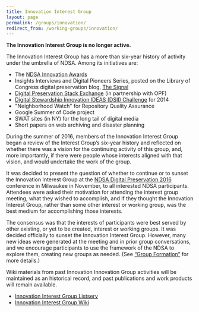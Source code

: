 ```yaml
---
title: Innovation Interest Group
layout: page
permalink: /groups/innovation/
redirect_from: /working-groups/innovation/
---
```

**The Innovation Interest Group is no longer active.**

The Innovation Interest Group has a more than six-year history of activity under the umbrella of NDSA. Among its initiatives are:
- The [NDSA Innovation Awards](/awards)
- Insights Interviews and Digital Pioneers Series, posted on the Library of Congress digital preservation blog, [The Signal](http://blogs.loc.gov/thesignal/)
- [Digital Preservation Stack Exchange](http://qanda.digipres.org/) (in partnership with OPF)
- [Digital Stewardship Innovation IDEAS (DSII) Challenge](http://dsii.ideascale.com/) for 2014
- "Neighborhood Watch" for Repository Quality Assurance
- Google Summer of Code project
- SWAT sites (in NY) for the long tail of digital media
- Short papers on web archiving and disaster planning

During the summer of 2016, members of the Innovation Interest Group began a review of the Interest Group’s six-year history and reflected on whether there was a vision for the continuing activity of this group, and, more importantly, if there were people whose interests aligned with that vision, and would undertake the work of the group.

It was decided to present the question of whether to continue or to sunset the Innovation Interest Group at the [NDSA Digital Preservation 2016](/meetings) conference in Milwaukee in November, to all interested NDSA participants.  Attendees were asked their motivation for attending the interest group meeting, what they wished to accomplish, and if they thought the Innovation Interest Group, rather than some other interest or working group, was the best medium for accomplishing those interests.

The consensus was that the interests of participants were best served by other existing, or yet to be created, interest or working groups. It was decided officially to sunset the Innovation Interest Group. However, many new ideas were generated at the meeting and in prior group conversations, and we encourage participants to use the framework of the NDSA to explore them, creating new groups as needed.  (See [“Group Formation”](/working-groups) for more details.)

Wiki materials from past Innovation Innovation Group activities will be maintained as an historical record, and past publications and work products will remain available.

- [Innovation Interest Group Listserv](http://lists.clir.org/cgi-bin/wa?A0=NDSA-INNOVATION)
- [Innovation Interest Group Wiki](https://wiki.diglib.org/NDSA:Innovation_Working_Group)
